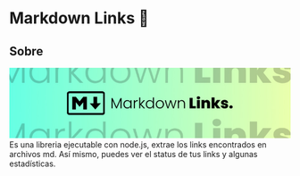 # Markdown Links 🔗

## Sobre

![portada](./portada-mdlinks.jpg)
Es una libreria ejecutable con node.js, extrae los links encontrados en archivos md. Así mismo, puedes ver el status de tus links y algunas estadísticas.
